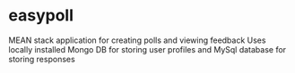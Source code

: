 # easypoll
MEAN stack application for creating polls and viewing feedback
Uses locally installed Mongo DB for storing user profiles and MySql database for storing responses 

